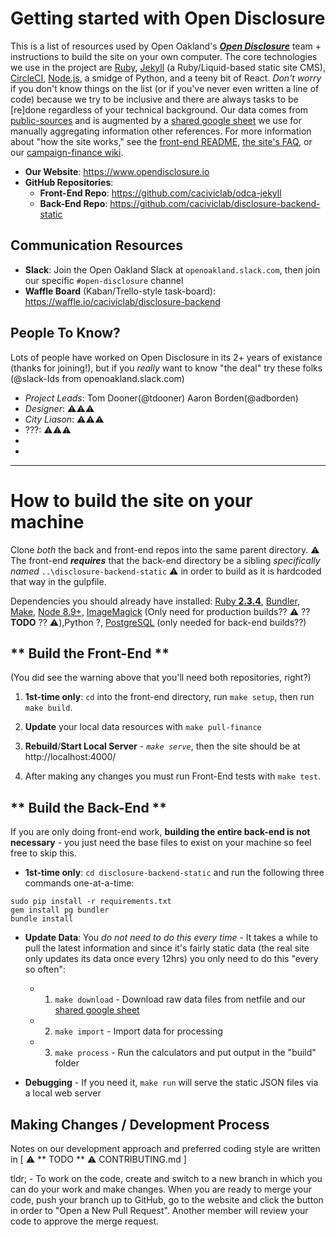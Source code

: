 # Getting started with Open Disclosure

This is a list of resources used by Open Oakland's **_[Open Disclosure]_** team + instructions to build the site on your own computer. The core technologies we use in the project are [Ruby], [Jekyll] (a Ruby/Liquid-based static site CMS), [CircleCI], [Node.js], a smidge of Python, and a teeny bit of React. *Don't worry* if you don't know things on the list (or if you've never even written a line of code) because we try to be inclusive and there are always tasks to be [re]done regardless of your technical background. Our data comes from [public-sources] and is augmented by a [shared google sheet] we use for manually aggregating information other references. For more information about "how the site works," see the [front-end README], [the site's FAQ], or our [campaign-finance wiki].

* **Our Website**: https://www.opendisclosure.io
* **GitHub Repositories**:
  * **Front-End Repo**: https://github.com/caciviclab/odca-jekyll
  * **Back-End Repo**: https://github.com/caciviclab/disclosure-backend-static

## Communication Resources
* **Slack**: Join the Open Oakland Slack at `openoakland.slack.com`, then join our specific `#open-disclosure` channel
* **Waffle Board** (Kaban/Trello-style task-board): https://waffle.io/caciviclab/disclosure-backend

## People To Know?
Lots of people have worked on Open Disclosure in its 2+ years of existance (thanks for joining!), but if you *really* want to know "the deal" try these folks (@slack-Ids from openoakland.slack.com)

* _Project Leads_: Tom Dooner(@tdooner) Aaron Borden(@adborden)
* _Designer_: :warning::warning::warning:
* _City Liason_: :warning::warning::warning:
* ???: :warning::warning::warning:
*
*

---

# How to build the site on your machine

Clone _*both*_ the back and front-end repos into the same parent directory. :warning: The front-end ***requires*** that the back-end directory be a sibling _specifically named_ `..\disclosure-backend-static` :warning: in order to build as it is hardcoded that way in the gulpfile.

Dependencies you should already have installed: [Ruby **2.3.4**], [Bundler],
[Make],
[Node 8.9+],
[ImageMagick] (Only need for production builds?? :warning: ?? **TODO** ?? :warning:),Python ?, [PostgreSQL] (only needed for back-end builds??)

## ** Build the Front-End **
(You did see the warning above that you'll need both repositories, right?)

1. **1st-time only**: `cd` into the front-end directory, run `make setup`, then run `make build`.

2. **Update** your local data resources with `make pull-finance`

3. **Rebuild**/**Start Local Server** - *`make serve`*, then the site should be at http://localhost:4000/

4. After making any changes you must run Front-End tests with `make test`.

## ** Build the Back-End **
If you are only doing front-end work, **building the entire back-end is not necessary** - you just need the base files to exist on your machine so feel free to skip this.

* **1st-time only**: `cd disclosure-backend-static` and run the following three commands one-at-a-time:

```
sudo pip install -r requirements.txt
gem install pg bundler
bundle install
```

* **Update Data**: You *do not need to do this every time* - It takes a while to pull the latest information and since it's fairly static data (the real site only updates its data once every 12hrs) you only need to do this "every so often":
  * 1) `make download` - Download raw data files from netfile and our [shared google sheet]
  * 2) `make import` - Import data for processing
  * 3) `make process` - Run the calculators and put output in the "build" folder

* **Debugging** - If you need it, `make run` will serve the static JSON files via a local web server

## Making Changes / Development Process

Notes on our development approach and preferred coding style are written in [ :warning: ** TODO ** :warning: CONTRIBUTING.md ]

tldr; - To work on the code, create and switch to a new branch in which you can do your work and make changes. When you are ready to merge your code, push your branch up to GitHub, go to the website and click the button in order to "Open a New Pull Request". Another member will review your code to approve the merge request.

[Bundler]: https://bundler.io/
[campaign-finance wiki]: https://github.com/caciviclab/campaign-finance-wiki
[CircleCI]: https://circleci.com/gh/caciviclab/odca-jekyll
[front-end README]: https://github.com/caciviclab/odca-jekyll/blob/master/README.md
[ImageMagick]: https://imagemagick.org/script/download.php
[Jekyll]: https://jekyllrb.com/
[Make]: https://www.gnu.org/software/make/
[Node 8.9+]: https://nodejs.org/en/download/
[Node.js]: https://nodejs.org/
[Open Disclosure]: https://www.opendisclosure.io/
[PostgreSQL]: https://www.postgresql.org/download/
[public-sources]: https://ssl.netfile.com/static/agency/coak/
[Ruby]: https://www.ruby-lang.org/en/downloads/
[Ruby **2.3.4**]: https://www.ruby-lang.org/en/downloads/
[shared google sheet]: https://docs.google.com/spreadsheets/d/1vJR8GR5Bk3bUQXziPiQe7to1O-QEm-_5GfD7hPjp-Xc/edit?usp=sharing
[the site's FAQ]: https://www.opendisclosure.io/faq/